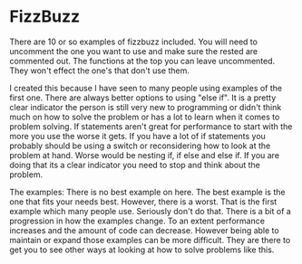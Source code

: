 # FizzBuzz
There are 10 or so examples of fizzbuzz included.
You will need to uncomment the one you want to use and make sure the rested are commented out.
The functions at the top you can leave uncommented. They won't effect the one's that don't use them.

I created this because I have seen to many people using examples of the first one.
There are always better options to using "else if".
It is a pretty clear indicator the person is still very new to programming or didn't think much on how to solve the problem or has a lot to learn when it comes to problem solving.
If statements aren't great for performance to start with the more you use the worse it gets. If you have a lot of if statements you probably should be using a switch or reconsidering how to look at the problem at hand.
Worse would be nesting if, if else and else if.
If you are doing that its a clear indicator you need to stop and think about the problem.

The examples: 
There is no best example on here. The best example is the one that fits your needs best.
However, there is a worst. That is the first example which many people use. Seriously don't do that.
There is a bit of a progression in how the examples change.
To an extent performance increases and the amount of code can decrease. However being able to maintain or expand those examples can be more difficult.
They are there to get you to see other ways at looking at how to solve problems like this.

